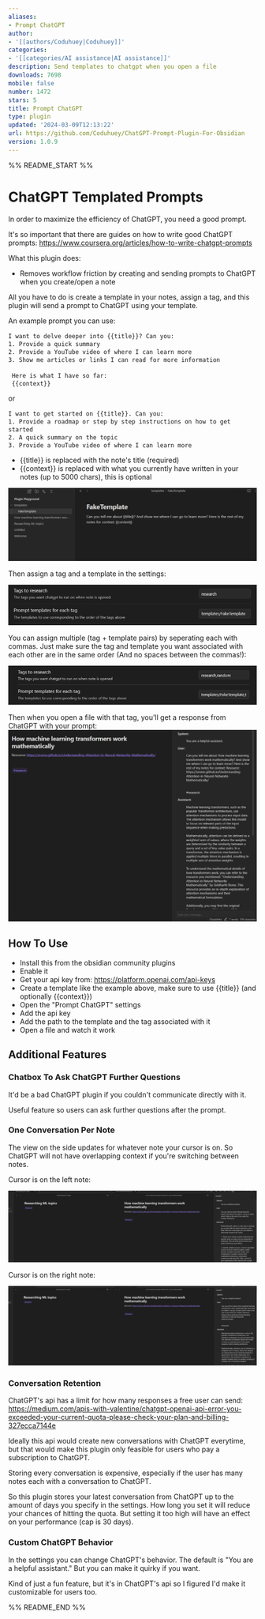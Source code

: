 ```yaml
---
aliases:
- Prompt ChatGPT
author:
- '[[authors/Coduhuey|Coduhuey]]'
categories:
- '[[categories/AI assistance|AI assistance]]'
description: Send templates to chatgpt when you open a file
downloads: 7698
mobile: false
number: 1472
stars: 5
title: Prompt ChatGPT
type: plugin
updated: '2024-03-09T12:13:22'
url: https://github.com/Coduhuey/ChatGPT-Prompt-Plugin-For-Obsidian
version: 1.0.9
---
```


%% README_START %%

# ChatGPT Templated Prompts

In order to maximize the efficiency of ChatGPT, you need a good prompt.

It's so important that there are guides on how to write good ChatGPT prompts: https://www.coursera.org/articles/how-to-write-chatgpt-prompts

What this plugin does: 
- Removes workflow friction by creating and sending prompts to ChatGPT when you create/open a note

All you have to do is create a template in your notes, assign a tag, and this plugin will send a prompt to ChatGPT using your template.

An example prompt you can use:
~~~
I want to delve deeper into {{title}}? Can you:
1. Provide a quick summary
2. Provide a YouTube video of where I can learn more
3. Show me articles or links I can read for more information

 Here is what I have so far: 
 {{context}}
~~~

or 

~~~
I want to get started on {{title}}. Can you:
1. Provide a roadmap or step by step instructions on how to get started
2. A quick summary on the topic 
3. Provide a YouTube video of where I can learn more
~~~

- {{title}} is replaced with the note's title (required)
- {{context}} is replaced with what you currently have written in your notes (up to 5000 chars), this is optional


![TemplateExample](https://raw.githubusercontent.com/Coduhuey/ChatGPT-Prompt-Plugin-For-Obsidian/HEAD/TemplateExample.png)


Then assign a tag and a template in the settings:

![SettingsExample](https://raw.githubusercontent.com/Coduhuey/ChatGPT-Prompt-Plugin-For-Obsidian/HEAD/SettingsExample.png)

You can assign multiple (tag + template pairs) by seperating each with commas. Just make sure the tag and template you want associated with each other are in the same order (And no spaces between the commas!):

![MultipleTags](https://raw.githubusercontent.com/Coduhuey/ChatGPT-Prompt-Plugin-For-Obsidian/HEAD/MultipleTags.png)

Then when you open a file with that tag, you'll get a response from ChatGPT with your prompt:
![ResponseExample](https://raw.githubusercontent.com/Coduhuey/ChatGPT-Prompt-Plugin-For-Obsidian/HEAD/ResponseExample.png)


## How To Use

- Install this from the obsidian community plugins
- Enable it
- Get your api key from: https://platform.openai.com/api-keys
- Create a template like the example above, make sure to use {{title}} (and optionally {{context}})
- Open the "Prompt ChatGPT" settings
- Add the api key
- Add the path to the template and the tag associated with it
- Open a file and watch it work


## Additional Features

### Chatbox To Ask ChatGPT Further Questions

It'd be a bad ChatGPT plugin if you couldn't communicate directly with it. 

Useful feature so users can ask further questions after the prompt.


### One Conversation Per Note

The view on the side updates for whatever note your cursor is on. So ChatGPT will not have overlapping context if you're switching between notes.

Cursor is on the left note:

![CursorLeft](https://raw.githubusercontent.com/Coduhuey/ChatGPT-Prompt-Plugin-For-Obsidian/HEAD/CursorLeft.png)

Cursor is on the right note:

![CursorRight](https://raw.githubusercontent.com/Coduhuey/ChatGPT-Prompt-Plugin-For-Obsidian/HEAD/CursorRight.png)

### Conversation Retention

ChatGPT's api has a limit for how many responses a free user can send: https://medium.com/apis-with-valentine/chatgpt-openai-api-error-you-exceeded-your-current-quota-please-check-your-plan-and-billing-327ecca7144e

Ideally this api would create new conversations with ChatGPT everytime, but that would make this plugin only feasible for users who pay a subscription to ChatGPT.

Storing every conversation is expensive, especially if the user has many notes each with a conversation to ChatGPT.

So this plugin stores your latest conversation from ChatGPT up to the amount of days you specify in the settings. How long you set it will reduce your chances of hitting the quota. But setting it too high will have an effect on your performance (cap is 30 days).

### Custom ChatGPT Behavior

In the settings you can change ChatGPT's behavior. The default is "You are a helpful assistant." But you can make it quirky if you want. 

Kind of just a fun feature, but it's in ChatGPT's api so I figured I'd make it customizable for users too.

%% README_END %%